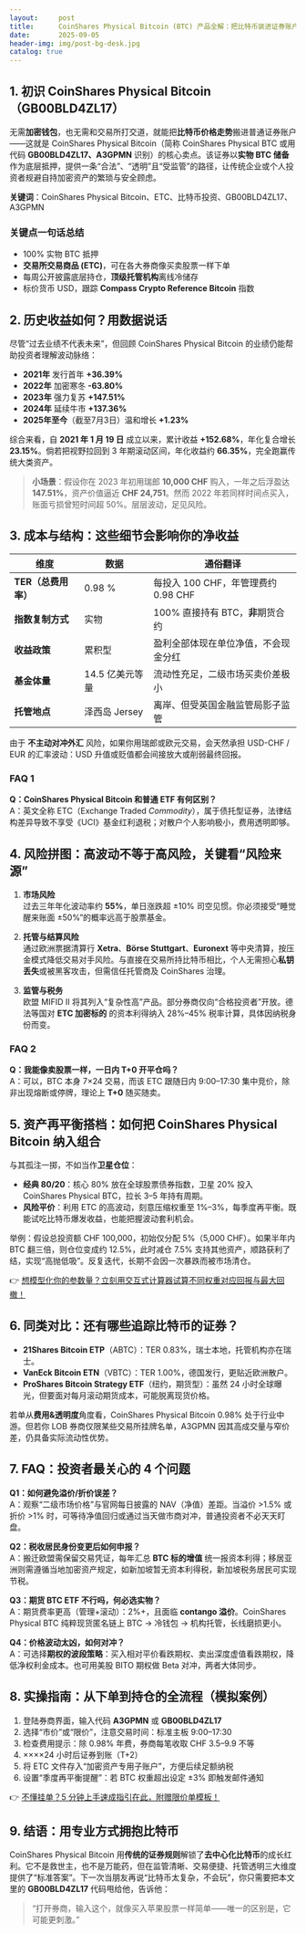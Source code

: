```yaml
---
layout:     post
title:      CoinShares Physical Bitcoin (BTC) 产品全解：把比特币装进证券账户的最简单方式
date:       2025-09-05
header-img: img/post-bg-desk.jpg
catalog: true
---
```


## 1. 初识 CoinShares Physical Bitcoin（GB00BLD4ZL17）

无需**加密钱包**，也无需和交易所打交道，就能把**比特币价格走势**搬进普通证券账户——这就是 CoinShares Physical Bitcoin（简称 CoinShares Physical BTC 或用代码 **GB00BLD4ZL17、A3GPMN** 识别）的核心卖点。该证券以**实物 BTC 储备**作为底层抵押，提供一条“合法”、“透明”且“受监管”的路径，让传统企业或个人投资者规避自持加密资产的繁琐与安全顾虑。

**关键词**：CoinShares Physical Bitcoin、ETC、比特币投资、GB00BLD4ZL17、A3GPMN

### 关键点一句话总结
- 100% 实物 BTC 抵押  
- **交易所交易商品 (ETC)**，可在各大券商像买卖股票一样下单  
- 每周公开披露底层持仓，**顶级托管机构**离线冷储存  
- 标价货币 USD，跟踪 **Compass Crypto Reference Bitcoin** 指数  

## 2. 历史收益如何？用数据说话

尽管“过去业绩不代表未来”，但回顾 CoinShares Physical Bitcoin 的业绩仍能帮助投资者理解波动脉络：

- **2021年** 发行首年 **+36.39%**
- **2022年** 加密寒冬 **-63.80%**
- **2023年** 强力复苏 **+147.51%**
- **2024年** 延续牛市 **+137.36%**
- **2025年至今**（截至7月3日）温和增长 **+1.23%**

综合来看，自 **2021 年 1 月 19 日** 成立以来，累计收益 **+152.68%**，年化复合增长 **23.15%**。倘若把视野拉回到 3 年期滚动区间，年化收益约 **66.35%**，完全跑赢传统大类资产。

> **小场景**：假设你在 2023 年初用瑞郎 **10,000 CHF** 购入，一年之后浮盈达 **147.51%**，资产价值逼近 **CHF 24,751**。然而 2022 年若同样时间点买入，账面亏损曾短时间超 50%。层层波动，足见风险。

## 3. 成本与结构：这些细节会影响你的净收益

| 维度 | 数据 | 通俗翻译 |
| --- | --- | --- |
| **TER（总费用率）** | 0.98 % | 每投入 100 CHF，年管理费约 0.98 CHF |
| **指数复制方式** | 实物 | 100% 直接持有 BTC，**非**期货合约 |
| **收益政策** | 累积型 | 盈利全部体现在单位净值，不会现金分红 |
| **基金体量** | 14.5 亿美元等量 | 流动性充足，二级市场买卖价差极小 |
| **托管地点** | 泽西岛 Jersey | 离岸、但受英国金融监管局影子监管 |

由于 **不主动对冲外汇** 风险，如果你用瑞郎或欧元交易，会天然承担 USD-CHF / EUR 的汇率波动：USD 升值或贬值都会间接放大或削弱最终回报。

### FAQ 1
**Q：CoinShares Physical Bitcoin 和普通 ETF 有何区别？**  
A：英文全称 ETC（Exchange Traded _Commodity_），属于债托型证券，法律结构差异导致不享受《UCI》基金红利退税；对散户个人影响极小，费用透明即够。

## 4. 风险拼图：高波动不等于高风险，关键看“风险来源”

1. **市场风险**  
   过去三年年化波动率约 **55%**，单日涨跌超 ±10% 司空见惯。你必须接受“睡觉醒来账面 ±50%”的概率远高于股票基金。

2. **托管与结算风险**  
   通过欧洲票据清算行 **Xetra**、**Börse Stuttgart**、**Euronext** 等中央清算，按压金模式降低交易对手风险。与直接在交易所持比特币相比，个人无需担心**私钥丢失**或被黑客攻击，但需信任托管商及 CoinShares 治理。

3. **监管与税务**  
   欧盟 MIFID II 将其列入“复杂性高”产品。部分券商仅向“合格投资者”开放。德法等国对 **ETC 加密标的** 的资本利得纳入 28%–45% 税率计算，具体因纳税身份而变。

### FAQ 2
**Q：我能像卖股票一样，一日内 T+0 开平仓吗？**  
A：可以，BTC 本身 7×24 交易，而该 ETC 跟随日内 9:00–17:30 集中竞价，除非出现熔断或停牌，理论上 **T+0** 随买随卖。

## 5. 资产再平衡搭档：如何把 CoinShares Physical Bitcoin 纳入组合

与其孤注一掷，不如当作**卫星仓位**：

- **经典 80/20**：核心 80% 放在全球股票债券指数，卫星 20% 投入 CoinShares Physical BTC，拉长 3–5 年持有周期。
- **风险平价**：利用 ETC 的高波动，刻意压缩权重至 1%–3%，每季度再平衡。既能试吃比特币爆发收益，也能把握波动套利机会。

举例：假设总投资额 CHF 100,000，初始仅分配 5%（5,000 CHF）。如果半年内 BTC 翻三倍，则仓位变成约 12.5%，此时减仓 7.5% 支持其他资产，顺路获利了结，实现“高抛低吸”。反复迭代，长期不会因一次暴跌而被市场清仓。

👉 [想模型化你的参数量？立刻用交互式计算器试算不同权重对应回报与最大回撤！](https://okxdog.com/)

## 6. 同类对比：还有哪些追踪比特币的证券？

- **21Shares Bitcoin ETP**（ABTC）：TER 0.83%，瑞士本地，托管机构亦在瑞士。
- **VanEck Bitcoin ETN**（VBTC）：TER 1.00%，德国发行，更贴近欧洲散户。
- **ProShares Bitcoin Strategy ETF**（纽约，期货型）：虽然 24 小时全球曝光，但要面对每月滚动期货成本，可能脱离现货价格。

若单从**费用&透明度**角度看，CoinShares Physical Bitcoin 0.98% 处于行业中游。但若你 LOB 券商仅限某些交易所挂牌名单，A3GPMN 因其高成交量与窄价差，仍具备实际流动性优势。

## 7. FAQ：投资者最关心的 4 个问题

**Q1：如何避免溢价/折价误差？**  
A：观察“二级市场价格”与官网每日披露的 NAV（净值）差距。当溢价 >1.5% 或折价 >1% 时，可等待净值回归或通过当天做市商对冲，普通投资者不必天天盯盘。

**Q2：税收居民身份变更后如何申报？**  
A：搬迁欧盟需保留交易凭证，每年汇总 **BTC 标的增值** 统一报资本利得；移居亚洲则需遵循当地加密资产规定，如新加坡暂无资本利得税，新加坡税务居民可实现节税。

**Q3：期货 BTC ETF 不行吗，何必选实物？**  
A：期货费率更高（管理+滚动）：2%+，且面临 **contango 溢价**。CoinShares Physical BTC 纯粹现货匿名链上 BTC → 冷钱包 → 机构托管，长线磨损更小。

**Q4：价格波动太凶，如何对冲？**  
A：可选择**期权的波段策略**：买入相对平价看跌期权、卖出深度虚值看跌期权，降低净权利金成本。也可用美股 BITO 期权做 Beta 对冲，两者大体同步。

## 8. 实操指南：从下单到持仓的全流程（模拟案例）

1. 登陆券商界面，输入代码 **A3GPMN** 或 **GB00BLD4ZL17**  
2. 选择“市价”或“限价”，注意交易时间：标准主板 9:00–17:30  
3. 检查费用提示：除 0.98% 年费，券商每笔收取 CHF 3.5–9.9 不等  
4. ××××24 小时后证券到账（T+2）  
5. 将 ETC 文件存入“加密资产专用子账户”，方便后续足额纳税  
6. 设置“季度再平衡提醒”：若 BTC 权重超出设定 ±3% 即触发邮件通知  

👉 [不懂挂单？5 分钟上手速成指引在此，附赠限价单模板！](https://okxdog.com/)

## 9. 结语：用专业方式拥抱比特币

CoinShares Physical Bitcoin 用**传统的证券规则**解锁了**去中心化比特币**的成长红利。它不是救世主，也不是万能药，但在监管清晰、交易便捷、托管透明三大维度提供了“标准答案”。下一次当朋友再说“比特币太复杂，不会玩”，你只需要把本文里的 **GB00BLD4ZL17** 代码甩给他，告诉他：  
> “打开券商，输入这个，就像买入苹果股票一样简单——唯一的区别是，它可能更刺激。”